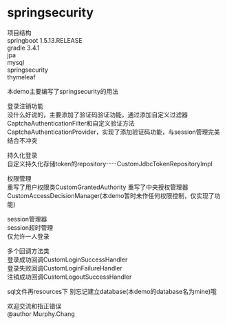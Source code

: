 # springsecurity
项目结构\
springboot 1.5.13.RELEASE\
gradle 3.4.1\
jpa\
mysql\
springsecurity\
thymeleaf

本demo主要编写了springsecurity的用法

登录注销功能\
没什么好说的，主要添加了验证码验证功能，通过添加自定义过滤器CaptchaAuthenticationFilter和自定义验证方法CaptchaAuthenticationProvider，实现了添加验证码功能，与session管理完美结合不冲突

持久化登录\
自定义持久化存储token的repository----CustomJdbcTokenRepositoryImpl

权限管理\
重写了用户权限类CustomGrantedAuthority
重写了中央授权管理器CustomAccessDecisionManager(本demo暂时未作任何权限控制，仅实现了功能)

session管理器\
session超时管理\
仅允许一人登录

多个回调方法类\
登录成功回调CustomLoginSuccessHandler\
登录失败回调CustomLoginFailureHandler\
注销成功回调CustomLogoutSuccessHandler

sql文件再resources下
别忘记建立database(本demo的database名为mine)哦

欢迎交流和指正错误\
@author Murphy.Chang



